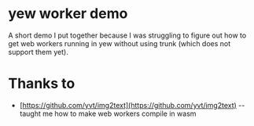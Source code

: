 # yew worker demo

A short demo I put together because
I was struggling to figure out how
to get web workers running in yew
without using trunk
(which does not support them yet).


# Thanks to

- [https://github.com/yvt/img2text](https://github.com/yvt/img2text) -- taught me how to make web workers compile in wasm
